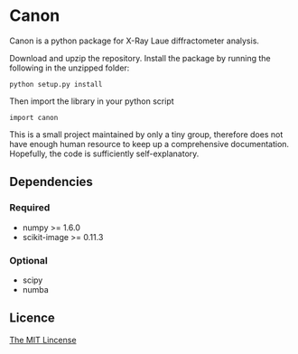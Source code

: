 # Canon #

Canon is a python package for X-Ray Laue diffractometer analysis.

Download and upzip the repository. Install the package by running the following in the unzipped folder:

    python setup.py install

Then import the library in your python script

    import canon

This is a small project maintained by only a tiny group,
therefore does not have enough human resource to keep up a comprehensive documentation.
Hopefully, the code is sufficiently self-explanatory.

## Dependencies

### Required

- numpy >= 1.6.0
- scikit-image >= 0.11.3

### Optional

- scipy
- numba

## Licence

[The MIT Lincense](http://opensource.org/licenses/MIT)
